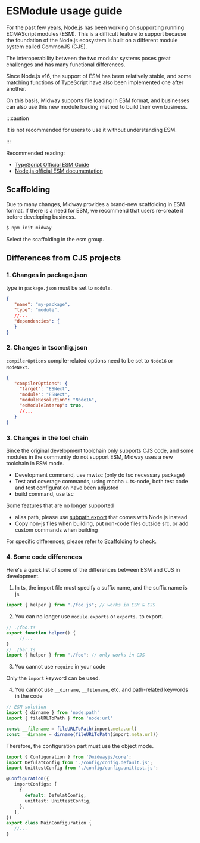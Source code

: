 # ESModule usage guide

For the past few years, Node.js has been working on supporting running ECMAScript modules (ESM). This is a difficult feature to support because the foundation of the Node.js ecosystem is built on a different module system called CommonJS (CJS).

The interoperability between the two modular systems poses great challenges and has many functional differences.

Since Node.js v16, the support of ESM has been relatively stable, and some matching functions of TypeScript have also been implemented one after another.

On this basis, Midway supports file loading in ESM format, and businesses can also use this new module loading method to build their own business.

:::caution

It is not recommended for users to use it without understanding ESM.

:::

Recommended reading:

* [TypeScript Official ESM Guide](https://www.typescriptlang.org/docs/handbook/esm-node.html)
* [Node.js official ESM documentation](https://nodejs.org/api/esm.html)



## Scaffolding

Due to many changes, Midway provides a brand-new scaffolding in ESM format. If there is a need for ESM, we recommend that users re-create it before developing business.

```bash
$ npm init midway
```

Select the scaffolding in the esm group.



## Differences from CJS projects

### 1. Changes in package.json

  type in `package.json` must be set to `module`.

```json
{
   "name": "my-package",
   "type": "module",
   //...
   "dependencies": {
   }
}
```



### 2. Changes in tsconfig.json

`compilerOptions` compile-related options need to be set to `Node16` or `NodeNext`.

```json
{
   "compilerOptions": {
     "target": "ESNext",
     "module": "ESNext",
     "moduleResolution": "Node16",
     "esModuleInterop": true,
     //...
   }
}
```



### 3. Changes in the tool chain

Since the original development toolchain only supports CJS code, and some modules in the community do not support ESM, Midway uses a new toolchain in ESM mode.

* Development command, use mwtsc (only do tsc necessary package)
* Test and coverage commands, using mocha + ts-node, both test code and test configuration have been adjusted
* build command, use tsc

Some features that are no longer supported

* alias path, please use [subpath export](https://nodejs.org/api/packages.html#subpath-exports) that comes with Node.js instead
* Copy non-js files when building, put non-code files outside src, or add custom commands when building

For specific differences, please refer to [Scaffolding](https://github.com/midwayjs/midway-boilerplate/blob/master/v3/midway-framework-koa-esm/boilerplate/_package.json) to check.



### 4. Some code differences

Here's a quick list of some of the differences between ESM and CJS in development.



1. In ts, the import file must specify a suffix name, and the suffix name is js.

```typescript
import { helper } from "./foo.js"; // works in ESM & CJS
```



2. You can no longer use `module.exports` or `exports.` to export.

```typescript
// ./foo.ts
export function helper() {
     //...
}
// ./bar.ts
import { helper } from "./foo"; // only works in CJS
```



3. You cannot use `require` in your code

Only the `import` keyword can be used.



4. You cannot use `__dirname`, `__filename`, etc. and path-related keywords in the code

```typescript
// ESM solution
import { dirname } from 'node:path'
import { fileURLToPath } from 'node:url'

const __filename = fileURLToPath(import.meta.url)
const __dirname = dirname(fileURLToPath(import.meta.url))
```

Therefore, the configuration part must use the object mode.

```typescript
import { Configuration } from '@midwayjs/core';
import DefulatConfig from './config/config.default.js';
import UnittestConfig from './config/config.unittest.js';

@Configuration({
   importConfigs: [
     {
       default: DefulatConfig,
       unittest: UnittestConfig,
     },
   ],
})
export class MainConfiguration {
   //...
}
```